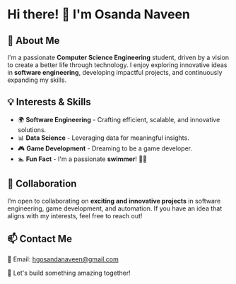 # Hi there! 👋 I'm Osanda Naveen

## 🚀 About Me
I'm a passionate **Computer Science Engineering** student, driven by a vision to create a better life through technology. I enjoy exploring innovative ideas in **software engineering**, developing impactful projects, and continuously expanding my skills.

## 💡 Interests & Skills
- 🌍 **Software Engineering** - Crafting efficient, scalable, and innovative solutions.
- 📊 **Data Science** - Leveraging data for meaningful insights.
- 🎮 **Game Development** - Dreaming to be a game developer.
- 🏊 **Fun Fact** - I'm a passionate **swimmer**! 🏊‍♂️

## 🤝 Collaboration
I’m open to collaborating on **exciting and innovative projects** in software engineering, game development, and automation. If you have an idea that aligns with my interests, feel free to reach out!

## 📫 Contact Me
📩 Email: [hgosandanaveen@gmail.com](mailto:hgosandanaveen@gmail.com)

🚀 Let's build something amazing together!

